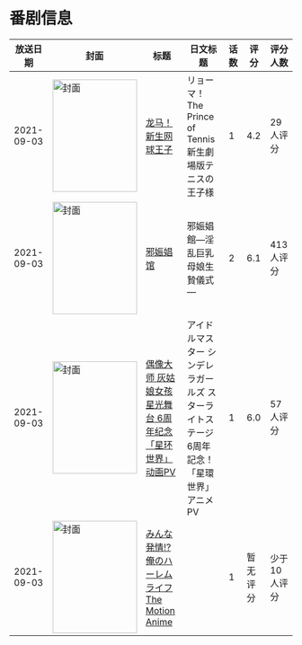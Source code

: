 # 番剧信息

|放送日期|封面|标题|日文标题|话数|评分|评分人数|
|---|---|---|---|---|---|---|
|2021-09-03|<img src="//lain.bgm.tv/pic/cover/c/9e/32/195333_XMZX6.jpg" alt="封面" style="width:150px;height:200px;object-fit:cover;">|[龙马！新生网球王子](https://bangumi.tv/subject/195333)|リョーマ！The Prince of Tennis 新生劇場版テニスの王子様|1|4.2|29人评分|
|2021-09-03|<img src="/img/no_icon_subject.png" alt="封面" style="width:150px;height:200px;object-fit:cover;">|[邪娠娼馆](https://bangumi.tv/subject/340389)|邪娠娼館―淫乱巨乳母娘生贄儀式―|2|6.1|413人评分|
|2021-09-03|<img src="//lain.bgm.tv/pic/cover/c/e8/c0/348358_559QK.jpg" alt="封面" style="width:150px;height:200px;object-fit:cover;">|[偶像大师 灰姑娘女孩 星光舞台 6周年纪念「星环世界」动画PV](https://bangumi.tv/subject/348358)|アイドルマスター シンデレラガールズ スターライトステージ 6周年記念！「星環世界」アニメPV|1|6.0|57人评分|
|2021-09-03|<img src="/img/no_icon_subject.png" alt="封面" style="width:150px;height:200px;object-fit:cover;">|[みんな発情!?俺のハーレムライフ The Motion Anime](https://bangumi.tv/subject/355257)||1|暂无评分|少于10人评分|
